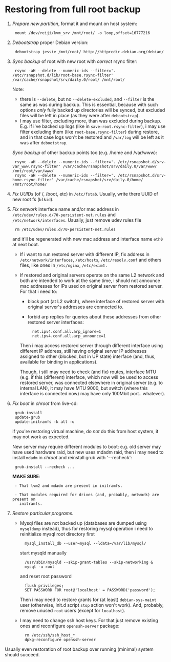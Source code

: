 Restoring from full root backup
===============================

1. *Prepare new partition*, format it and mount on host system:

        mount /dev/reiji/kvm_srv /mnt/root/ -o loop,offset=16777216

2. *Debootstrap* proper Debian version:

        debootstrap jessie /mnt/root/ http://httpredir.debian.org/debian/

3. *Sync backup* of root with new root with *correct* rsync filter:

        rsync -aH --delete --numeric-ids --filter='. /etc/rsnapshot.d/lib/root-base.rsync-filter' /var/cache/rsnapshot/srv/daily.0/root/ /mnt/root/

    Note:

    - there is `--delete`, but no `--delete-excluded`, and `--filter` is the
      same as was during backup. This is essential, because with such options
      *only* fully backed up directories will be synced, but excluded files
      will be left in place (as they were after `debootstrap`).
    - I may use filter, excluding more, than was excluded during backup. E.g.
      if i've backed up logs (like in `save-root.rsync-filter`), i may use
      filter excluding them (like `root-base.rsync-filter`) during restore,
      and in that case logs won't be restored and `/var/log` will be left as
      it was after `debootstrap`.

    *Sync backup* of other backup points too (e.g. /home and /var/www):

        rsync -aH --delete --numeric-ids --filter='. /etc/rsnapshot.d/srv-var_www.rsync-filter' /var/cache/rsnapshot/srv/daily.0/var/www/ /mnt/root/var/www/
        rsync -aH --delete --numeric-ids --filter='. /etc/rsnapshot.d/srv-home.rsync-filter' /var/cache/rsnapshot/srv/daily.0/home/ /mnt/root/home/

4. *Fix UUIDs* (of /, /boot, etc) in `/etc/fstab`. Usually, write there UUID of
   new root fs (`blkid`).

5. *Fix network* interface name and/or mac address in
   `/etc/udev/rules.d/70-persistent-net.rules` and `/etc/network/interfaces`.
   Usually, just remove udev rules file

        rm /etc/udev/rules.d/70-persistent-net.rules

    and it'll be regenerated with new mac address and interface name `eth0` at
    next boot.

    * If i want to run restored server with different IP, fix address in
       `/etc/network/interfaces`, `/etc/hosts`, `/etc/resolv.conf` and others
       files, like ones in `/etc/nginx`, `/etc/exim4` .

    * If restored and original servers operate on the same L2 network and
       both are intended to work at the same time, i should not announce mac
       addresses for IPs used on original server from restored server. For
       that i need to:

        - block port (at L2 switch), where interface of restored server with
          original server's addresses are connected to.

        - forbid arp replies for queries about these addresses from other restored
          server interfaces:

                net.ipv4.conf.all.arp_ignore=1
                net.ipv4.conf.all.arp_announce=1

        Then i may access restored server through different interface using
        different IP address, still having original server IP addresses
        assigned to other (blocked, but in UP state) interface (and, thus,
        available for binding in applications).

        Though, i still may need to check (and fix) routes, interface MTU
        (e.g.  if this (different) interface, which now will be used to access
        restored server, was connected elsewhere in original server (e.g. to
        internal LAN), it may have MTU 9000, but switch (where this interface
        is connected now) may have only 100Mbit port.. whatever).

6. *Fix boot* in *chroot* from live-cd:

        grub-install
        update-grub
        update-initramfs -k all -u

    if you're restoring virtual machine, do *not* do this from host system, it
    may not work as expected.

    New server may require different modules to boot: e.g. old server may have
    used hardware raid, but new uses mdadm raid, then i may need to install
    `mdadm` in *chroot* and reinstall grub with '--recheck':

        grub-install --recheck ...

    **MAKE SURE**:

        - That lvm2 and mdadm are present in initramfs.

        - That modules required for drives (and, probably, network) are present on
          initramfs.

7. *Restore particular programs*.

    * Mysql files are not backed up (databases are dumped using `mysqldump`
       instead), thus for restoring mysql operation i need to reinitialize
       mysql root directory first

            mysql_install_db --user=mysql --ldata=/var/lib/mysql/

        start mysqld manually

            /usr/sbin/mysqld --skip-grant-tables --skip-networking &
            mysql -u root

        and reset root password

            flush privileges;
            SET PASSWORD FOR root@'localhost' = PASSWORD('password');

        Then i may need to restore grants for (at least) `debian-sys-maint`
        user (otherwise, init.d script `stop` action won't work). And,
        probably, remove unused `root` users (except for `localhost`).

    * I may need to change ssh host keys. For that just remove existing ones
      and reconfigure `openssh-server` package:

            rm /etc/ssh/ssh_host_*
            dpkg-reconfigure openssh-server

Usually even restoration of root backup over running (minimal) system should
succeed.
